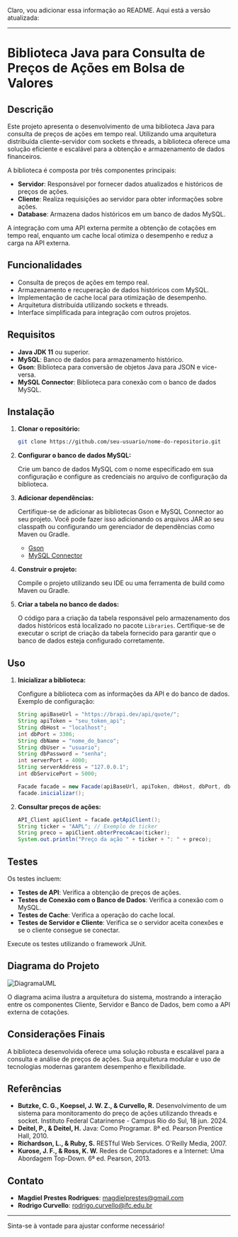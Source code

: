 Claro, vou adicionar essa informação ao README. Aqui está a versão atualizada:

---

# Biblioteca Java para Consulta de Preços de Ações em Bolsa de Valores

## Descrição

Este projeto apresenta o desenvolvimento de uma biblioteca Java para consulta de preços de ações em tempo real. Utilizando uma arquitetura distribuída cliente-servidor com sockets e threads, a biblioteca oferece uma solução eficiente e escalável para a obtenção e armazenamento de dados financeiros.

A biblioteca é composta por três componentes principais:

- **Servidor**: Responsável por fornecer dados atualizados e históricos de preços de ações.
- **Cliente**: Realiza requisições ao servidor para obter informações sobre ações.
- **Database**: Armazena dados históricos em um banco de dados MySQL.

A integração com uma API externa permite a obtenção de cotações em tempo real, enquanto um cache local otimiza o desempenho e reduz a carga na API externa.

## Funcionalidades

- Consulta de preços de ações em tempo real.
- Armazenamento e recuperação de dados históricos com MySQL.
- Implementação de cache local para otimização de desempenho.
- Arquitetura distribuída utilizando sockets e threads.
- Interface simplificada para integração com outros projetos.

## Requisitos

- **Java JDK 11** ou superior.
- **MySQL**: Banco de dados para armazenamento histórico.
- **Gson**: Biblioteca para conversão de objetos Java para JSON e vice-versa.
- **MySQL Connector**: Biblioteca para conexão com o banco de dados MySQL.

## Instalação

1. **Clonar o repositório:**

   ```bash
   git clone https://github.com/seu-usuario/nome-do-repositorio.git
   ```

2. **Configurar o banco de dados MySQL:**

   Crie um banco de dados MySQL com o nome especificado em sua configuração e configure as credenciais no arquivo de configuração da biblioteca.

3. **Adicionar dependências:**

   Certifique-se de adicionar as bibliotecas Gson e MySQL Connector ao seu projeto. Você pode fazer isso adicionando os arquivos JAR ao seu classpath ou configurando um gerenciador de dependências como Maven ou Gradle.

   - [Gson](https://mvnrepository.com/artifact/com.google.code.gson/gson)
   - [MySQL Connector](https://mvnrepository.com/artifact/mysql/mysql-connector-java)

4. **Construir o projeto:**

   Compile o projeto utilizando seu IDE ou uma ferramenta de build como Maven ou Gradle.

5. **Criar a tabela no banco de dados:**

   O código para a criação da tabela responsável pelo armazenamento dos dados históricos está localizado no pacote `Libraries`. Certifique-se de executar o script de criação da tabela fornecido para garantir que o banco de dados esteja configurado corretamente.

## Uso

1. **Inicializar a biblioteca:**

   Configure a biblioteca com as informações da API e do banco de dados. Exemplo de configuração:

   ```java
   String apiBaseUrl = "https://brapi.dev/api/quote/";
   String apiToken = "seu_token_api";
   String dbHost = "localhost";
   int dbPort = 3306;
   String dbName = "nome_do_banco";
   String dbUser = "usuario";
   String dbPassword = "senha";
   int serverPort = 4000;
   String serverAddress = "127.0.0.1";
   int dbServicePort = 5000;

   Facade facade = new Facade(apiBaseUrl, apiToken, dbHost, dbPort, dbName, dbUser, dbPassword, serverPort, serverAddress, dbServicePort);
   facade.inicializar();
   ```

2. **Consultar preços de ações:**

   ```java
   API_Client apiClient = facade.getApiClient();
   String ticker = "AAPL"; // Exemplo de ticker
   String preco = apiClient.obterPrecoAcao(ticker);
   System.out.println("Preço da ação " + ticker + ": " + preco);
   ```

## Testes

Os testes incluem:

- **Testes de API**: Verifica a obtenção de preços de ações.
- **Testes de Conexão com o Banco de Dados**: Verifica a conexão com o MySQL.
- **Testes de Cache**: Verifica a operação do cache local.
- **Testes de Servidor e Cliente**: Verifica se o servidor aceita conexões e se o cliente consegue se conectar.

Execute os testes utilizando o framework JUnit.

## Diagrama do Projeto

![DiagramaUML](https://github.com/user-attachments/assets/fc32a7f6-61a8-4040-98e9-f57afaaea11c)

O diagrama acima ilustra a arquitetura do sistema, mostrando a interação entre os componentes Cliente, Servidor e Banco de Dados, bem como a API externa de cotações.

## Considerações Finais

A biblioteca desenvolvida oferece uma solução robusta e escalável para a consulta e análise de preços de ações. Sua arquitetura modular e uso de tecnologias modernas garantem desempenho e flexibilidade.

## Referências

- **Butzke, C. G., Koepsel, J. W. Z., & Curvello, R.** Desenvolvimento de um sistema para monitoramento do preço de ações utilizando threads e socket. Instituto Federal Catarinense - Campus Rio do Sul, 18 jun. 2024.
- **Deitel, P., & Deitel, H.** Java: Como Programar. 8ª ed. Pearson Prentice Hall, 2010.
- **Richardson, L., & Ruby, S.** RESTful Web Services. O'Reilly Media, 2007.
- **Kurose, J. F., & Ross, K. W.** Redes de Computadores e a Internet: Uma Abordagem Top-Down. 6ª ed. Pearson, 2013.

## Contato

- **Magdiel Prestes Rodrigues**: magdielprestes@gmail.com
- **Rodrigo Curvello**: rodrigo.curvello@ifc.edu.br

---

Sinta-se à vontade para ajustar conforme necessário!
